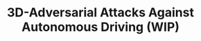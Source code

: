---
title: "3D-Adversarial Attacks Against Autonomous Driving (WIP)"
authors: "Dennis Eisermann, Prof. Dr. Frank Kargl"
year: 2025
journal: 
doi: 
---